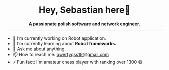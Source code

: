 ### <h1 align="center">Hey, Sebastian here👋</h1>


**<p align="center">A passionate polish software and network engineer.</p>**

---------------------------------


- 🔭 I’m currently working on Robot application.
- 🌱 I’m currently learning about **Robot frameworks.**
- 💬 Ask me about anything.
- 📫 How to reach me: qwertyqss19@gmail.com
- ⚡ Fun fact: I'm amateur chess player with ranking over 1300 😄

<!--
**tlalky/tlalky** is a ✨ _special_ ✨ repository because its `README.md` (this file) appears on your GitHub profile.

Here are some ideas to get you started:

- 🔭 I’m currently working on ...
- 🌱 I’m currently learning ...
- 👯 I’m looking to collaborate on ...
- 🤔 I’m looking for help with ...
- 💬 Ask me about ...
- 📫 How to reach me: ...
- 😄 Pronouns: ...
- ⚡ Fun fact: ...
-->
